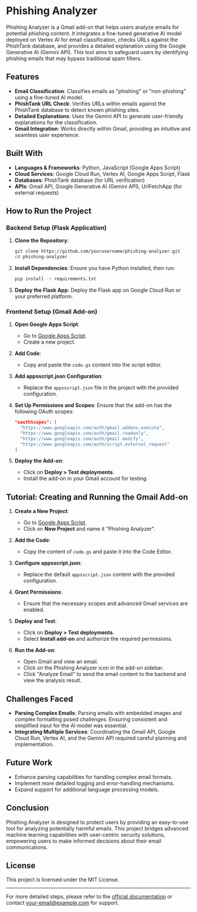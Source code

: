 # Phishing Analyzer

Phishing Analyzer is a Gmail add-on that helps users analyze emails for potential phishing content. It integrates a fine-tuned generative AI model deployed on Vertex AI for email classification, checks URLs against the PhishTank database, and provides a detailed explanation using the Google Generative AI (Gemini API). This tool aims to safeguard users by identifying phishing emails that may bypass traditional spam filters.

## Features
- **Email Classification**: Classifies emails as "phishing" or "non-phishing" using a fine-tuned AI model.
- **PhishTank URL Check**: Verifies URLs within emails against the PhishTank database to detect known phishing sites.
- **Detailed Explanations**: Uses the Gemini API to generate user-friendly explanations for the classification.
- **Gmail Integration**: Works directly within Gmail, providing an intuitive and seamless user experience.

## Built With
- **Languages & Frameworks**: Python, JavaScript (Google Apps Script)
- **Cloud Services**: Google Cloud Run, Vertex AI, Google Apps Script, Flask
- **Databases**: PhishTank database (for URL verification)
- **APIs**: Gmail API, Google Generative AI (Gemini API), UrlFetchApp (for external requests)

## How to Run the Project
### Backend Setup (Flask Application)
1. **Clone the Repository**:
   ```bash
   git clone https://github.com/yourusername/phishing-analyzer.git
   cd phishing-analyzer
   ```

2. **Install Dependencies**:
   Ensure you have Python installed, then run:
   ```bash
   pip install -r requirements.txt
   ```

3. **Deploy the Flask App**:
   Deploy the Flask app on Google Cloud Run or your preferred platform.

### Frontend Setup (Gmail Add-on)
1. **Open Google Apps Script**:
   - Go to [Google Apps Script](https://script.google.com/).
   - Create a new project.

2. **Add Code**:
   - Copy and paste the `code.gs` content into the script editor.

3. **Add appsscript.json Configuration**:
   - Replace the `appsscript.json` file in the project with the provided configuration.

4. **Set Up Permissions and Scopes**:
   Ensure that the add-on has the following OAuth scopes:
   ```json
   "oauthScopes": [
     "https://www.googleapis.com/auth/gmail.addons.execute",
     "https://www.googleapis.com/auth/gmail.readonly",
     "https://www.googleapis.com/auth/gmail.modify",
     "https://www.googleapis.com/auth/script.external_request"
   ]
   ```

5. **Deploy the Add-on**:
   - Click on **Deploy > Test deployments**.
   - Install the add-on in your Gmail account for testing.

## Tutorial: Creating and Running the Gmail Add-on
1. **Create a New Project**:
   - Go to [Google Apps Script](https://script.google.com/).
   - Click on **New Project** and name it "Phishing Analyzer".

2. **Add the Code**:
   - Copy the content of `code.gs` and paste it into the Code Editor.

3. **Configure appsscript.json**:
   - Replace the default `appsscript.json` content with the provided configuration.

4. **Grant Permissions**:
   - Ensure that the necessary scopes and advanced Gmail services are enabled.

5. **Deploy and Test**:
   - Click on **Deploy > Test deployments**.
   - Select **Install add-on** and authorize the required permissions.

6. **Run the Add-on**:
   - Open Gmail and view an email.
   - Click on the Phishing Analyzer icon in the add-on sidebar.
   - Click "Analyze Email" to send the email content to the backend and view the analysis result.

## Challenges Faced
- **Parsing Complex Emails**: Parsing emails with embedded images and complex formatting posed challenges. Ensuring consistent and simplified input for the AI model was essential.
- **Integrating Multiple Services**: Coordinating the Gmail API, Google Cloud Run, Vertex AI, and the Gemini API required careful planning and implementation.

## Future Work
- Enhance parsing capabilities for handling complex email formats.
- Implement more detailed logging and error-handling mechanisms.
- Expand support for additional language processing models.

## Conclusion
Phishing Analyzer is designed to protect users by providing an easy-to-use tool for analyzing potentially harmful emails. This project bridges advanced machine learning capabilities with user-centric security solutions, empowering users to make informed decisions about their email communications.

## License
This project is licensed under the MIT License.

---

For more detailed steps, please refer to the [official documentation](link-to-docs) or contact [your-email@example.com](mailto:your-email@example.com) for support.

